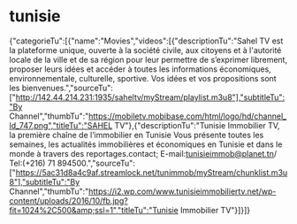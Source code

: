 # tunisie
{"categorieTu":[{"name":"Movies","videos":[{"descriptionTu":"Sahel TV est la plateforme unique, ouverte à la société civile, aux citoyens et à l'autorité locale de la ville et de sa région pour leur permettre de s’exprimer librement, proposer leurs idées et accéder à toutes les informations économiques, environnementale, culturelle, sportive. Vos idées et vos propositions sont les bienvenues.","sourceTu":["http://142.44.214.231:1935/saheltv/myStream/playlist.m3u8"],"subtitleTu":"By Channel","thumbTu":"https://mobiletv.mobibase.com/html/logo/hd/channel_ld_747.png","titleTu":"SAHEL TV"},{"descriptionTu":"Tunisie Immobilier TV, la première chaîne de l’immobilier en Tunisie Vous présente toutes les semaines, les actualités immobilières et économiques en Tunisie et dans le monde à travers des reportages.contact; E-mail:tunisieimmob@planet.tn/ Tel:(+216) 71 894500.","sourceTu":["https://5ac31d8a4c9af.streamlock.net/tunimmob/myStream/chunklist.m3u8"],"subtitleTu":"By Channel","thumbTu":"https://i2.wp.com/www.tunisieimmobiliertv.net/wp-content/uploads/2016/10/fb.jpg?fit=1024%2C500&amp;ssl=1","titleTu":"Tunisie Immobilier TV"}]}]}
